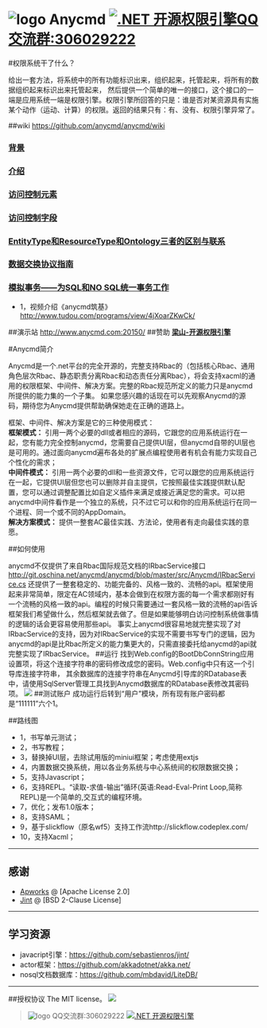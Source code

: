 <img border="0" src="http://git.oschina.net/anycmd/anycmd/raw/master/docs/logoSmall.png" alt="logo" title="logo"> Anycmd <a target="_blank" href="http://shang.qq.com/wpa/qunwpa?idkey=7c53e6d84b1c9ca2a31a1cd58e33cea5f32ffa9ef8427996a8c0a15d9fe3ef35"><img border="0" src="http://pub.idqqimg.com/wpa/images/group.png" alt=".NET 开源权限引擎" title=".NET 开源权限引擎">QQ交流群:306029222</a>
======
#权限系统干了什么？

给出一套方法，将系统中的所有功能标识出来，组织起来，托管起来，将所有的数据组织起来标识出来托管起来，
然后提供一个简单的唯一的接口，这个接口的一端是应用系统一端是权限引擎。权限引擎所回答的只是：谁是否对某资源具有实施
某个动作（运动、计算）的权限。返回的结果只有：有、没有、权限引擎异常了。

##wiki https://github.com/anycmd/anycmd/wiki
### [背景][7]
### [介绍][1]
### [访问控制元素][2]
### [访问控制字段][3]
### [EntityType和ResourceType和Ontology三者的区别与联系][4]
### [数据交换协议指南][6]
### [模拟事务——为SQL和NO SQL统一事务工作][5]

[1]: https://github.com/anycmd/anycmd/wiki/overview
[2]: https://github.com/anycmd/anycmd/wiki/elements
[3]: https://github.com/anycmd/anycmd/wiki/acField
[4]: https://github.com/anycmd/anycmd/wiki/ontology-resourceType-entityType
[6]: https://github.com/anycmd/anycmd/wiki/edi-guideline
[5]: https://github.com/anycmd/anycmd/wiki/ACID
[7]: https://github.com/anycmd/anycmd/wiki/Background
* 1，视频介绍《anycmd筑基》 http://www.tudou.com/programs/view/4jXoarZKwCk/

##演示站 http://www.anycmd.com:20150/
##赞助
**[梁山-开源权限引擎][100]**

#Anycmd简介

Anycmd是一个.net平台的完全开源的，完整支持Rbac的（包括核心Rbac、通用角色层次Rbac、静态职责分离Rbac和动态责任分离Rbac），将会支持xacml的通用的权限框架、中间件、解决方案。完整的Rbac规范所定义的能力只是anycmd所提供的能力集的一个子集。
如果您感兴趣的话现在可以先观察Anycmd的源码，期待您为Anycmd提供帮助确保她走在正确的道路上。

框架、中间件、解决方案是它的三种使用模式：<br/>
**框架模式：**
	引用一两个必要的dll或者相应的源码，它跟您的应用系统运行在一起，您有能力完全控制anycmd，您需要自己提供UI层，但anycmd自带的UI层也是可用的。通过面向anycmd遍布各处的扩展点编程使用者有机会有能力实现自己个性化的需求；<br/>
**中间件模式：**
	引用一两个必要的dll和一些资源文件，它可以跟您的应用系统运行在一起，它提供UI层但您也可以删除并自主提供，它按照最佳实践提供默认配置，您可以通过调整配置比如自定义插件来满足或接近满足您的需求。可以把anycmd中间件看作是一个独立的系统，只不过它可以和你的应用系统运行在同一个进程、同一个或不同的AppDomain。<br/>
**解决方案模式：**
	提供一整套AC最佳实践、方法论，使用者有走向最佳实践的意愿。

##如何使用

anycmd不仅提供了来自Rbac国际规范文档的IRbacService接口
http://git.oschina.net/anycmd/anycmd/blob/master/src/Anycmd/IRbacService.cs
还提供了一整套稳定的、功能完备的、风格一致的、流畅的api。框架使用起来非常简单，限定在AC领域内，基本会做到在权限方面的每一个需求都刚好有一个流畅的风格一致的api。编程的时候只需要通过一套风格一致的流畅的api告诉框架我们希望做什么，然后框架就去做了。但是如果能够明白访问控制系统做事情的逻辑的话会更容易使用那些api。
事实上anycmd很容易地就完整实现了对IRbacService的支持，因为对IRbacService的实现不需要书写专门的逻辑，因为anycmd的api是比Rbac所定义的能力集更大的，只需直接委托给anycmd的api就完整实现了IRbacService。
##运行
找到Web.config的BootDbConnString应用设置项，将这个连接字符串的密码修改成您的密码。Web.config中只有这一个引导库连接字符串，
其余数据库的连接字符串在Anycmd引导库的RDatabase表中，请使用SqlServer管理工具找到Anycmd数据库的RDatabase表修改其密码项。
<img src="http://git.oschina.net/anycmd/anycmd/raw/master/docs/AnycmdMisSite.jpg" />
##测试账户
成功运行后转到“用户”模块，所有现有账户密码都是“111111”六个1。

##路线图
* 1，书写单元测试；
* 2，书写教程；
* 3，替换掉UI层，去除试用版的miniui框架；考虑使用extjs
* 4，内置数据交换系统，用以各业务系统与中心系统间的权限数据交换；
* 5，支持Javascript；
* 6，支持REPL。“读取-求值-输出”循环(英语:Read-Eval-Print Loop,简称REPL)是一个简单的,交互式的编程环境。
* 7，优化；发布1.0版本；
* 8，支持SAML；
* 9，基于slickflow（原名wf5）支持工作流http://slickflow.codeplex.com/
* 10，支持Xacml；

---
## 感谢
* [Apworks](https://github.com/daxnet/Apworks/) @ [Apache License 2.0]
* [Jint](https://github.com/sebastienros/jint/) @ [BSD 2-Clause License]

---
## 学习资源
* javacript引擎：https://github.com/sebastienros/jint/
* actor框架：https://github.com/akkadotnet/akka.net/
* nosql文档数据库：https://github.com/mbdavid/LiteDB/

---
##授权协议
The MIT license。
<img src="http://git.oschina.net/anycmd/anycmd/raw/master/docs/MIT.png" />
><img border="0" src="http://git.oschina.net/anycmd/anycmd/raw/master/docs/logoBig.png" alt="logo" title="logo"> QQ交流群:306029222 <a target="_blank" href="http://shang.qq.com/wpa/qunwpa?idkey=7c53e6d84b1c9ca2a31a1cd58e33cea5f32ffa9ef8427996a8c0a15d9fe3ef35"><img border="0" src="http://pub.idqqimg.com/wpa/images/group.png" alt=".NET 开源权限引擎" title=".NET 开源权限引擎"></a>

[100]: https://shenghuo.alipay.com/transfer/aaCollect/pay.htm?id=51298211&sign=119fa8dd6e74ed8ec91e558f2f195db6
